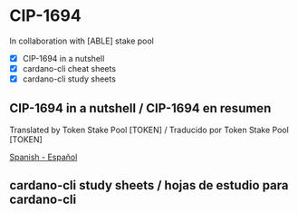 # CIP-1694

In collaboration with [ABLE] stake pool

- [x] CIP-1694 in a nutshell
- [x] cardano-cli cheat sheets
- [x] cardano-cli study sheets

## CIP-1694 in a nutshell / CIP-1694 en resumen
Translated by Token Stake Pool [TOKEN] / Traducido por Token Stake Pool [TOKEN]

[Spanish - Español](https://github.com/tokenstakepool/CIP-1694/blob/main/CIP-1694%20in%20a%20Nutshell%20(2023-05-15%20Español).pdf)


## cardano-cli study sheets / hojas de estudio para cardano-cli
